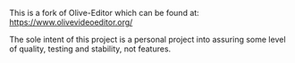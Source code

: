 This is a fork of Olive-Editor which can be found at: https://www.olivevideoeditor.org/

The sole intent of this project is a personal project into assuring some level of quality, testing and stability, not features.
